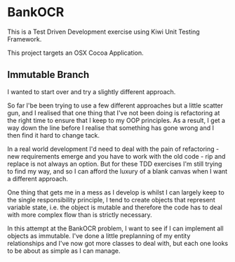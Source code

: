 BankOCR
==============


This is a Test Driven Development exercise using Kiwi Unit Testing Framework.

This project targets an OSX Cocoa Application.

Immutable Branch
------------------

I wanted to start over and try a slightly different approach.

So far I'be been trying to use a few different approaches but a little scatter gun, and I realised that one thing that I've not been doing is refactoring at the right time to ensure that I keep to my OOP principles.  As a result, I get a way down the line before I realise that something has gone wrong and I then find it hard to change tack.

In a real world development I'd need to deal with the pain of refactoring - new requirements emerge and you have to work with the old code - rip and replace is not always an option.  But for these TDD exercises I'm still trying to find my way, and so I can afford the luxury of a blank canvas when I want a different approach.

One thing that gets me in a mess as I develop is whilst I can largely keep to the single responsibility principle, I tend to create objects that represent variable state, i.e. the object is mutable and therefore the code has to deal with more complex flow than is strictly necessary.

In this attempt at the BankOCR problem, I want to see if I can implement all objects as immutable.  I've done a little preplanning of my entity relationships and I've now got more classes to deal with, but each one looks to be about as simple as I can manage.